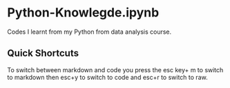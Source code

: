 # Python-Knowlegde.ipynb
Codes I learnt from my Python from data analysis course.

## Quick Shortcuts 
To switch between markdown and code you press the esc key+ m to switch to markdown then esc+y to switch to code and esc+r to switch to raw.
